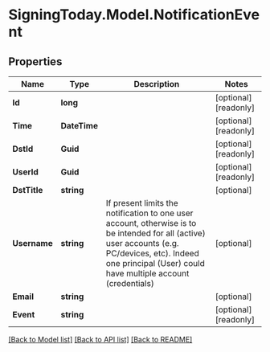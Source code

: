 
# SigningToday.Model.NotificationEvent

## Properties

Name | Type | Description | Notes
------------ | ------------- | ------------- | -------------
**Id** | **long** |  | [optional] [readonly] 
**Time** | **DateTime** |  | [optional] [readonly] 
**DstId** | **Guid** |  | [optional] [readonly] 
**UserId** | **Guid** |  | [optional] [readonly] 
**DstTitle** | **string** |  | [optional] 
**Username** | **string** | If present limits the notification to one user account, otherwise is to be intended for all (active) user accounts (e.g. PC/devices, etc). Indeed one principal (User) could have multiple account (credentials)  | [optional] 
**Email** | **string** |  | [optional] 
**Event** | **string** |  | [optional] [readonly] 

[[Back to Model list]](../README.md#documentation-for-models)
[[Back to API list]](../README.md#documentation-for-api-endpoints)
[[Back to README]](../README.md)


